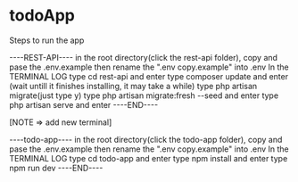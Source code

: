 # todoApp
Steps to run the app

----REST-API----
  in the root directory(click the rest-api folder), copy and pase the .env.example then rename the ".env copy.example" into .env
  In the TERMINAL LOG 
  type cd rest-api and enter
  type composer update and enter (wait untill it finishes installing, it may take a while)
  type php artisan migrate(just type y)
  type php artisan migrate:fresh --seed and enter
  type php artisan serve and enter
----END----

[NOTE => add new terminal]

----todo-app----
  in the root directory(click the todo-app folder), copy and pase the .env.example then rename the ".env copy.example" into .env
  In the TERMINAL LOG
  type cd todo-app and enter
  type npm install and enter
  type npm run dev
----END----

